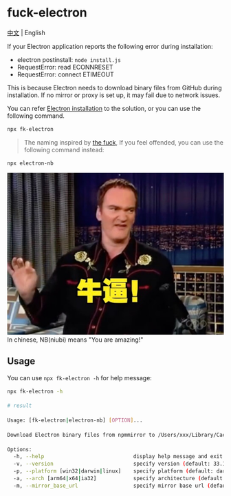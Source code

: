 # fuck-electron

[中文](README.md) | English

If your Electron application reports the following error during installation:

- electron postinstall: `node install.js`
- RequestError: read ECONNRESET
- RequestError: connect ETIMEOUT

This is because Electron needs to download binary files from GitHub during installation. If no mirror or proxy is set up, it may fail due to network issues.

You can refer [Electron installation](https://www.electronjs.org/zh/docs/latest/tutorial/installation) to the solution, or you can use the following command.

```bash
npx fk-electron
```

> The naming inspired by [the fuck](https://github.com/nvbn/thefuck), If you feel offended, you can use the following command instead:

```bash
npx electron-nb
```

![alt text](niubi.jpg 'Title')
In chinese, NB(niubi) means "You are amazing!"

## Usage

You can use `npx fk-electron -h` for help message:

```bash
npx fk-electron -h

# result

Usage: [fk-electron|electron-nb] [OPTION]...

Download Electron binary files from npmmirror to /Users/xxx/Library/Caches/electron/

Options:
  -h, --help                             display help message and exit
  -v, --version                          specify version (default: 33.1.0)
  -p, --platform [win32|darwin|linux]    specify platform (default: darwin)
  -a, --arch [arm64|x64|ia32]            specify architecture (default: arm64)
  -m, --mirror_base_url                  specify mirror base url (default: https://cdn.npmmirror.com/binaries/electron/)
```
